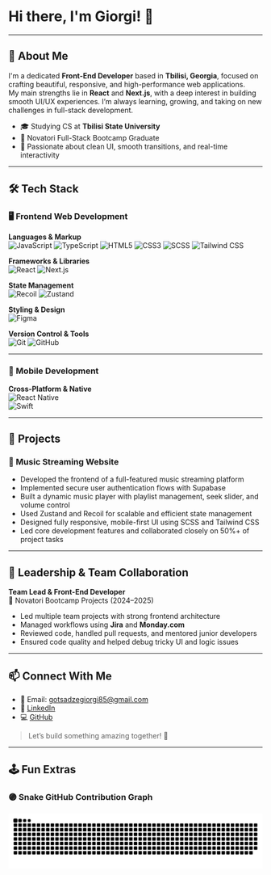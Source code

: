 <h1>Hi there, I'm Giorgi! 👋</h1>

---

## 📄 About Me

I'm a dedicated **Front-End Developer** based in **Tbilisi, Georgia**, focused on crafting beautiful, responsive, and high-performance web applications.  
My main strengths lie in **React** and **Next.js**, with a deep interest in building smooth UI/UX experiences. I’m always learning, growing, and taking on new challenges in full-stack development.

- 🎓 Studying CS at **Tbilisi State University**
- 🚀 Novatori Full-Stack Bootcamp Graduate
- 🧠 Passionate about clean UI, smooth transitions, and real-time interactivity

---

## 🛠 Tech Stack

### 🖥️ Frontend Web Development

**Languages & Markup**  
![JavaScript](https://img.shields.io/badge/-JavaScript-F7DF1E?logo=javascript&logoColor=black&style=flat-square)
![TypeScript](https://img.shields.io/badge/-TypeScript-3178C6?logo=typescript&logoColor=white&style=flat-square)
![HTML5](https://img.shields.io/badge/-HTML5-E34F26?logo=html5&logoColor=white&style=flat-square)
![CSS3](https://img.shields.io/badge/-CSS3-1572B6?logo=css3&logoColor=white&style=flat-square)
![SCSS](https://img.shields.io/badge/-SCSS-CC6699?logo=sass&logoColor=white&style=flat-square)
![Tailwind CSS](https://img.shields.io/badge/-TailwindCSS-38B2AC?logo=tailwindcss&logoColor=white&style=flat-square)

**Frameworks & Libraries**  
![React](https://img.shields.io/badge/-React-20232A?logo=react&logoColor=61DAFB&style=flat-square)
![Next.js](https://img.shields.io/badge/-Next.js-000000?logo=next.js&logoColor=white&style=flat-square)

**State Management**  
![Recoil](https://img.shields.io/badge/-Recoil-3578E5?logo=react&logoColor=white&style=flat-square)
![Zustand](https://img.shields.io/badge/-Zustand-000000?logo=react&logoColor=white&style=flat-square)

**Styling & Design**  
![Figma](https://img.shields.io/badge/-Figma-F24E1E?logo=figma&logoColor=white&style=flat-square)

**Version Control & Tools**  
![Git](https://img.shields.io/badge/-Git-F05032?logo=git&logoColor=white&style=flat-square)
![GitHub](https://img.shields.io/badge/-GitHub-181717?logo=github&logoColor=white&style=flat-square)

---

### 📱 Mobile Development

**Cross-Platform & Native**  
![React Native](https://img.shields.io/badge/-React%20Native-20232A?logo=react&logoColor=61DAFB&style=flat-square)  
![Swift](https://img.shields.io/badge/-Swift-FA7343?logo=swift&logoColor=white&style=flat-square)

---

## 🚀 Projects

### 🎵 Music Streaming Website

- Developed the frontend of a full-featured music streaming platform  
- Implemented secure user authentication flows with Supabase  
- Built a dynamic music player with playlist management, seek slider, and volume control  
- Used Zustand and Recoil for scalable and efficient state management  
- Designed fully responsive, mobile-first UI using SCSS and Tailwind CSS  
- Led core development features and collaborated closely on 50%+ of project tasks

---

## 👥 Leadership & Team Collaboration

**Team Lead & Front-End Developer**  
📌 Novatori Bootcamp Projects (2024–2025)

- Led multiple team projects with strong frontend architecture  
- Managed workflows using **Jira** and **Monday.com**  
- Reviewed code, handled pull requests, and mentored junior developers  
- Ensured code quality and helped debug tricky UI and logic issues

---

## 📫 Connect With Me

- 📧 Email: gotsadzegiorgi85@gmail.com  
- 💼 [LinkedIn](https://linkedin.com/in/giorgi-gotsadze-2183b8363)  
- 💻 [GitHub](https://github.com/giogocadze)

> Let’s build something amazing together! 🚀

---

## 🕹️ Fun Extras

### 🟣 Snake GitHub Contribution Graph  
![Snake](https://github.com/platane/snk/raw/output/github-contribution-grid-snake.svg)
